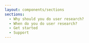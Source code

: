 ```yaml
---
layout: components/sections
sections:
  - Why should you do user research?
  - When do you do user research?
  - Get started
  - Support
---
```


